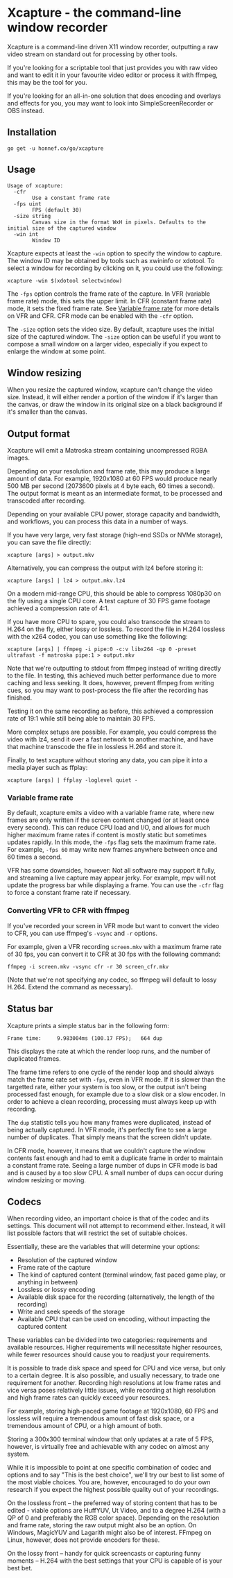 # Xcapture - the command-line window recorder

Xcapture is a command-line driven X11 window recorder, outputting a
raw video stream on standard out for processing by other tools.

If you're looking for a scriptable tool that just provides you with
raw video and want to edit it in your favourite video editor or
process it with ffmpeg, this may be the tool for you.

If you're looking for an all-in-one solution that does encoding and
overlays and effects for you, you may want to look into
SimpleScreenRecorder or OBS instead.

## Installation

```
go get -u honnef.co/go/xcapture
```

## Usage

```
Usage of xcapture:
  -cfr
    	Use a constant frame rate
  -fps uint
    	FPS (default 30)
  -size string
    	Canvas size in the format WxH in pixels. Defaults to the initial size of the captured window
  -win int
    	Window ID
```

Xcapture expects at least the `-win` option to specify the window to
capture. The window ID may be obtained by tools such as xwininfo or
xdotool. To select a window for recording by clicking on it, you could
use the following:

```
xcapture -win $(xdotool selectwindow)
```

The `-fps` option controls the frame rate of the capture. In VFR
(variable frame rate) mode, this sets the upper limit. In CFR
(constant frame rate) mode, it sets the fixed frame rate. See
[Variable frame rate](#variable-frame-rate) for more details on VFR
and CFR. CFR mode can be enabled with the `-cfr` option.

The `-size` option sets the video size. By default, xcapture uses the
initial size of the captured window. The `-size` option can be useful
if you want to compose a small window on a larger video, especially if
you expect to enlarge the window at some point.

## Window resizing

When you resize the captured window, xcapture can't change the video
size. Instead, it will either render a portion of the window if it's
larger than the canvas, or draw the window in its original size on a
black background if it's smaller than the canvas.

## Output format

Xcapture will emit a Matroska stream containing uncompressed RGBA images.

Depending on your resolution and frame rate, this may produce a large
amount of data. For example, 1920x1080 at 60 FPS would produce nearly
500 MB per second (2073600 pixels at 4 byte each, 60 times a second).
The output format is meant as an intermediate format, to be processed
and transcoded after recording.

Depending on your available CPU power, storage capacity and bandwidth,
and workflows, you can process this data in a number of ways.

If you have very large, very fast storage (high-end SSDs or NVMe
storage), you can save the file directly:

```
xcapture [args] > output.mkv
```

Alternatively, you can compress the output with lz4 before storing it:

```
xcapture [args] | lz4 > output.mkv.lz4
```

On a modern mid-range CPU, this should be able to compress 1080p30 on
the fly using a single CPU core. A test capture of 30 FPS game footage
achieved a compression rate of 4:1.

If you have more CPU to spare, you could also transcode the stream to
H.264 on the fly, either lossy or lossless. To record the file in
H.264 lossless with the x264 codec, you can use something like the
following:

```
xcapture [args] | ffmpeg -i pipe:0 -c:v libx264 -qp 0 -preset ultrafast -f matroska pipe:1 > output.mkv
```

Note that we're outputting to stdout from ffmpeg instead of writing
directly to the file. In testing, this achieved much better
performance due to more caching and less seeking. It does, however,
prevent ffmpeg from writing cues, so you may want to post-process the
file after the recording has finished.

Testing it on the same recording as before, this achieved a
compression rate of 19:1 while still being able to maintain 30 FPS.

More complex setups are possible. For example, you could compress the
video with lz4, send it over a fast network to another machine, and
have that machine transcode the file in lossless H.264 and store it.

Finally, to test xcapture without storing any data, you can pipe it
into a media player such as ffplay:

```
xcapture [args] | ffplay -loglevel quiet -
```

### Variable frame rate

By default, xcapture emits a video with a variable frame rate, where
new frames are only written if the screen content changed (or at least
once every second). This can reduce CPU load and I/O, and allows for
much higher maximum frame rates if content is mostly static but
sometimes updates rapidly. In this mode, the `-fps` flag sets the
maximum frame rate. For example, `-fps 60` may write new frames
anywhere between once and 60 times a second.

VFR has some downsides, however: Not all software may support it
fully, and streaming a live capture may appear jerky. For example, mpv
will not update the progress bar while displaying a frame. You can use
the `-cfr` flag to force a constant frame rate if necessary.

### Converting VFR to CFR with ffmpeg

If you've recorded your screen in VFR mode but want to convert the
video to CFR, you can use ffmpeg's `-vsync` and `-r` options.

For example, given a VFR recording `screen.mkv` with a maximum frame
rate of 30 fps, you can convert it to CFR at 30 fps with the following
command:

```
ffmpeg -i screen.mkv -vsync cfr -r 30 screen_cfr.mkv
```

(Note that we're not specifying any codec, so ffmpeg will default to
lossy H.264. Extend the command as necessary).

## Status bar

Xcapture prints a simple status bar in the following form:

```
Frame time:     9.983004ms (100.17 FPS);   664 dup
```

This displays the rate at which the render loop runs, and the number
of duplicated frames.

The frame time refers to one cycle of the render loop and should
always match the frame rate set with `-fps`, even in VFR mode. If it
is slower than the targetted rate, either your system is too slow, or
the output isn't being processed fast enough, for example due to a
slow disk or a slow encoder. In order to achieve a clean recording,
processing must always keep up with recording.

The `dup` statistic tells you how many frames were duplicated, instead
of being actually captured. In VFR mode, it's perfectly fine to see a
large number of duplicates. That simply means that the screen didn't
update.

In CFR mode, however, it means that we couldn't capture the window
contents fast enough and had to emit a duplicate frame in order to
maintain a constant frame rate. Seeing a large number of dups in CFR
mode is bad and is caused by a too slow CPU. A small number of dups
can occur during window resizing or moving.

## Codecs

When recording video, an important choice is that of the codec and its
settings. This document will not attempt to recommend either. Instead,
it will list possible factors that will restrict the set of suitable
choices.

Essentially, these are the variables that will determine your options:

- Resolution of the captured window
- Frame rate of the capture
- The kind of captured content (terminal window, fast paced game play,
  or anything in between)
- Lossless or lossy encoding
- Available disk space for the recording (alternatively, the length of
  the recording)
- Write and seek speeds of the storage
- Available CPU that can be used on encoding, without impacting the
  captured content

These variables can be divided into two categories: requirements and
available resources. Higher requirements will necessitate higher
resources, while fewer resources should cause you to readjust your
requirements.

It is possible to trade disk space and speed for CPU and vice versa,
but only to a certain degree. It is also possible, and usually
necessary, to trade one requirement for another. Recording high
resolutions at low frame rates and vice versa poses relatively little
issues, while recording at high resolution and high frame rates can
quickly exceed your resources.

For example, storing high-paced game footage at 1920x1080, 60 FPS and
lossless will require a tremendous amount of fast disk space, or a
tremendous amount of CPU, or a high amount of both.

Storing a 300x300 terminal window that only updates at a rate of 5
FPS, however, is virtually free and achievable with any codec on
almost any system.

While it is impossible to point at one specific combination of codec
and options and to say "This is the best choice", we'll try our best
to list some of the most viable choices. You are, however, encouraged
to do your own research if you expect the highest possible quality out
of your recordings.

On the lossless front – the preferred way of storing content that has
to be edited - viable options are HuffYUV, Ut Video, and to a degree
H.264 (with a QP of 0 and preferably the RGB color space). Depending
on the resolution and frame rate, storing the raw output might also be
an option. On Windows, MagicYUV and Lagarith might also be of
interest. FFmpeg on Linux, however, does not provide encoders for
these.

On the lossy front – handy for quick screencasts or capturing funny
moments – H.264 with the best settings that your CPU is capable of is
your best bet.

